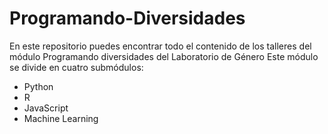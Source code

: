 # Programando-Diversidades
En este repositorio puedes encontrar todo el contenido de los talleres del módulo Programando diversidades del Laboratorio de Género
Este módulo se divide en cuatro submódulos: <br>
* Python
* R
* JavaScript
* Machine Learning
